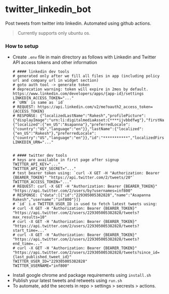 # twitter_linkedin_bot

Post tweets from twitter into linkedin. Automated using github actions.

> Currently supports only ubuntu os.

### How to setup

- Create `.env` file in main directory as follows with Linkedin and Twitter API access tokens and other information
    ```shell
    # #### linkedin dev tools
    # generated only after we fill all files in app (including policy url and company url in widget section)
    # goto auth tool -> generate token
    # deprecation warning: token will expire in 2mos by default. https://www.linkedin.com/developers/apps/{app-id}/settings
    LINKEDIN_ACCESS_TOKEN="..."
    # `URN` is same as `id`
    # REQUEST: https://api.linkedin.com/v2/me?oauth2_access_token={ACCESS_TOKEN}
    # RESPONSE: {"localizedLastName":"Rakesh","profilePicture":{"displayImage":"urn:li:digitalmediaAsset:C****ijvbbdfwg"},"firstName":{"localized":{"en_US":"Asapanna"},"preferredLocale":{"country":"US","language":"en"}},"lastName":{"localized":{"en_US":"Rakesh"},"preferredLocale":{"country":"US","language":"en"}},"id":"***********","localizedFirstName":"Asapanna"}
    LINKEDIN_URN="..."


    # #### twitter dev tools
    # keys are available in first page after signup
    TWITTER_API_KEY="..."
    TWITTER_API_KEY_SECRET="..."
    # test bearer token using: `curl -X GET -H "Authorization: Bearer {BEARER_TOKEN}" "https://api.twitter.com/2/tweets/20"`
    TWITTER_ACCESS_TOKEN="..."
    # REQUEST: curl -X GET -H "Authorization: Bearer {BEARER_TOKEN}"  "https://api.twitter.com/2/users/by?usernames=inf800"
    # RESPONSE: {"data":[{"id":"229305005382828","name":"Asapanna Rakesh","username":"inf800"}]}
    # `id` i.e TWITTER_USER_ID is used to fetch latest tweets using:
    # curl -X GET -H "Authorization: Bearer {BEARER_TOKEN}"  "https://api.twitter.com/2/users/229305005382828/tweets?max_results=10"
    # curl -X GET -H "Authorization: Bearer {BEARER_TOKEN}"  "https://api.twitter.com/2/users/229305005382828/tweets?start_time=..."
    # curl -X GET -H "Authorization: Bearer {BEARER_TOKEN}"  "https://api.twitter.com/2/users/229305005382828/tweets?end_time=..."
    # curl -X GET -H "Authorization: Bearer {BEARER_TOKEN}"  "https://api.twitter.com/2/users/229305005382828/tweets?since_id={last_published_tweet_id}"
    TWITTER_USER_ID="229305005382828"
    TWITTER_USERNAME="inf800"
    ```
- Install google chrome and package requirements using `install.sh`
- Publish your latest tweets and retweets using `run.sh`
- To automate, add the secrets in repo > settings > secrests > actions.